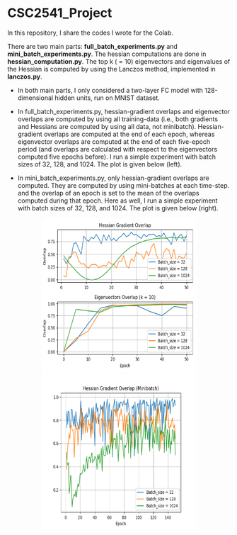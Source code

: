 # CSC2541_Project
In this repository, I share the codes I wrote for the Colab.

There are two main parts: **full_batch_experiments.py** and **mini_batch_experiments.py**. The hessian computations are done in **hessian_computation.py**. The top k ( = 10) eigenvectors and eigenvalues of the Hessian is computed by using the Lanczos method, implemented in **lanczos.py**.

* In both main parts, I only considered a two-layer FC model with 128-dimensional hidden units, run on MNIST dataset.

* In full_batch_experiments.py, hessian-gradient overlaps and eigenvector overlaps are computed by using all training-data (i.e., both gradients and Hessians are computed by using all data, not minibatch). Hessian-gradient overlaps are computed at the end of each epoch, whereas eigenvector overlaps are computed at the end of each five-epoch period (and overlaps are calculated with respect to the eigenvectors computed five epochs before). I run a simple experiment with batch sizes of 32, 128, and 1024. The plot is given below (left).


* In mini_batch_experiments.py, only hessian-gradient overlaps are computed. They are computed by using mini-batches at each time-step. and the overlap of an epoch is set to the mean of the overlaps computed during that epoch. Here as well, I run a simple experiment with batch sizes of 32, 128, and 1024. The plot is given below (right).

<p align="center">
   <img src="fhessianoverlap.png" width="350" height="350">
  <img   src="mhessianoverlap.png" width="350" height="350">
</p>
